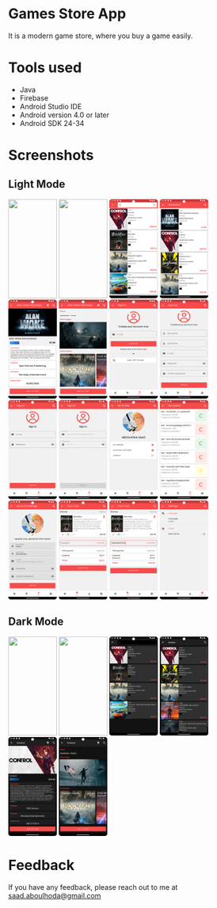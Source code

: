 # Games Store App

It is a modern game store, where you buy a game easily.


# Tools used
- Java
- Firebase
- Android Studio IDE
- Android version 4.0 or later
- Android SDK 24-34

# Screenshots

## Light Mode

<img src="https://github.com/N1AKAI/Games_Store_App/blob/master/screenshots/Light%20Mode/s1.png" width="98" height="200" /> <img src="https://github.com/N1AKAI/Games_Store_App/blob/master/screenshots/Light%20Mode/s2.png" width="98" height="200" /> <img src="https://github.com/N1AKAI/Games_Store_App/blob/master/screenshots/Light%20Mode/s3.png" width="98" height="200" /> <img src="https://github.com/N1AKAI/Games_Store_App/blob/master/screenshots/Light%20Mode/s4.png" width="98" height="200" /> <img src="https://github.com/N1AKAI/Games_Store_App/blob/master/screenshots/Light%20Mode/s5.png" width="98" height="200" /> <img src="https://github.com/N1AKAI/Games_Store_App/blob/master/screenshots/Light%20Mode/s6.png" width="98" height="200" /> <img src="https://github.com/N1AKAI/Games_Store_App/blob/master/screenshots/Light%20Mode/s7.png" width="98" height="200" /> <img src="https://github.com/N1AKAI/Games_Store_App/blob/master/screenshots/Light%20Mode/s8.png" width="98" height="200" /> <img src="https://github.com/N1AKAI/Games_Store_App/blob/master/screenshots/Light%20Mode/s9.png" width="98" height="200" /> <img src="https://github.com/N1AKAI/Games_Store_App/blob/master/screenshots/Light%20Mode/s10.png" width="98" height="200" /> <img src="https://github.com/N1AKAI/Games_Store_App/blob/master/screenshots/Light%20Mode/s11.png" width="98" height="200" /> <img src="https://github.com/N1AKAI/Games_Store_App/blob/master/screenshots/Light%20Mode/s12.png" width="98" height="200" /> <img src="https://github.com/N1AKAI/Games_Store_App/blob/master/screenshots/Light%20Mode/s13.png" width="98" height="200" /> <img src="https://github.com/N1AKAI/Games_Store_App/blob/master/screenshots/Light%20Mode/s14.png" width="98" height="200" /> <img src="https://github.com/N1AKAI/Games_Store_App/blob/master/screenshots/Light%20Mode/s15.png" width="98" height="200" /> <img src="https://github.com/N1AKAI/Games_Store_App/blob/master/screenshots/Light%20Mode/s16.png" width="98" height="200" />

## Dark Mode

<img src="https://github.com/N1AKAI/Games_Store_App/blob/master/screenshots/Dark%20Mode/s1.png" width="98" height="200" /> <img src="https://github.com/N1AKAI/Games_Store_App/blob/master/screenshots/Dark%20Mode/s2.png" width="98" height="200" /> <img src="https://github.com/N1AKAI/Games_Store_App/blob/master/screenshots/Dark%20Mode/s3.png" width="98" height="200" /> <img src="https://github.com/N1AKAI/Games_Store_App/blob/master/screenshots/Dark%20Mode/s4.png" width="98" height="200" /> <img src="https://github.com/N1AKAI/Games_Store_App/blob/master/screenshots/Dark%20Mode/s5.png" width="98" height="200" /> <img src="https://github.com/N1AKAI/Games_Store_App/blob/master/screenshots/Dark%20Mode/s6.png" width="98" height="200" />

# Feedback

If you have any feedback, please reach out to me at saad.aboulhoda@gmail.com
